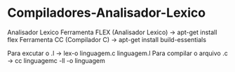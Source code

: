 # Compiladores-Analisador-Lexico
Analisador Lexico
Ferramenta FLEX (Analisador Lexico) -> apt-get install flex
Ferramenta CC (Compilador C) -> apt-get install build-essentials

Para excutar o .l -> lex-o linguagem.c linguagem.l
Para compilar o arquivo .c -> cc linguagemc -ll -o linguagem
